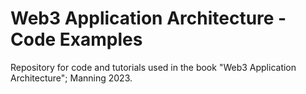 # Web3 Application Architecture - Code Examples
Repository for code and tutorials used in the book "Web3 Application Architecture"; Manning 2023.
